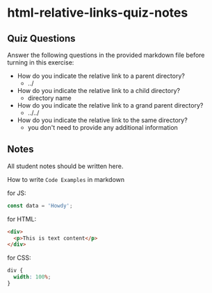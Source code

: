 # html-relative-links-quiz-notes

## Quiz Questions

Answer the following questions in the provided markdown file before turning in this exercise:

- How do you indicate the relative link to a parent directory?
  - ../
- How do you indicate the relative link to a child directory?
  - directory name
- How do you indicate the relative link to a grand parent directory?
  - ../../
- How do you indicate the relative link to the same directory?
  - you don't need to provide any additional information

## Notes

All student notes should be written here.

How to write `Code Examples` in markdown

for JS:

```javascript
const data = 'Howdy';
```

for HTML:

```html
<div>
  <p>This is text content</p>
</div>
```

for CSS:

```css
div {
  width: 100%;
}
```
